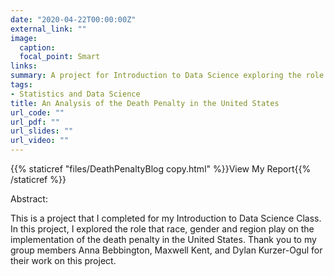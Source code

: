 ```yaml
---
date: "2020-04-22T00:00:00Z"
external_link: ""
image:
  caption: 
  focal_point: Smart
links:
summary: A project for Introduction to Data Science exploring the role of race, gender and region in the implementation of the death penalty.
tags:
- Statistics and Data Science 
title: An Analysis of the Death Penalty in the United States
url_code: ""
url_pdf: ""
url_slides: ""
url_video: ""
---
```


{{% staticref "files/DeathPenaltyBlog copy.html" %}}View My Report{{% /staticref %}}

Abstract:

This is a project that I completed for my Introduction to Data Science Class. In this project, I explored the role that race, gender and region play on the implementation of the death penalty in the United States. Thank you to my group members Anna Bebbington, Maxwell Kent, and Dylan Kurzer-Ogul for their work on this project.
